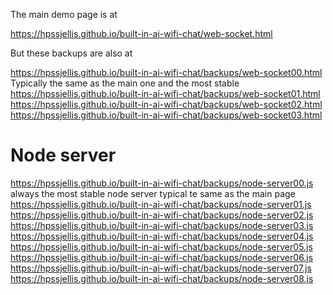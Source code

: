 
The main demo page is at 


https://hpssjellis.github.io/built-in-ai-wifi-chat/web-socket.html


But these backups are also at

https://hpssjellis.github.io/built-in-ai-wifi-chat/backups/web-socket00.html    Typically the same as the main one and the most stable
https://hpssjellis.github.io/built-in-ai-wifi-chat/backups/web-socket01.html   
https://hpssjellis.github.io/built-in-ai-wifi-chat/backups/web-socket02.html    
https://hpssjellis.github.io/built-in-ai-wifi-chat/backups/web-socket03.html    




# Node server

https://hpssjellis.github.io/built-in-ai-wifi-chat/backups/node-server00.js   always the most stable node server typical te same as the main page 
https://hpssjellis.github.io/built-in-ai-wifi-chat/backups/node-server01.js  
https://hpssjellis.github.io/built-in-ai-wifi-chat/backups/node-server02.js  
https://hpssjellis.github.io/built-in-ai-wifi-chat/backups/node-server03.js  
https://hpssjellis.github.io/built-in-ai-wifi-chat/backups/node-server04.js  
https://hpssjellis.github.io/built-in-ai-wifi-chat/backups/node-server05.js  
https://hpssjellis.github.io/built-in-ai-wifi-chat/backups/node-server06.js  
https://hpssjellis.github.io/built-in-ai-wifi-chat/backups/node-server07.js  
https://hpssjellis.github.io/built-in-ai-wifi-chat/backups/node-server08.js  



